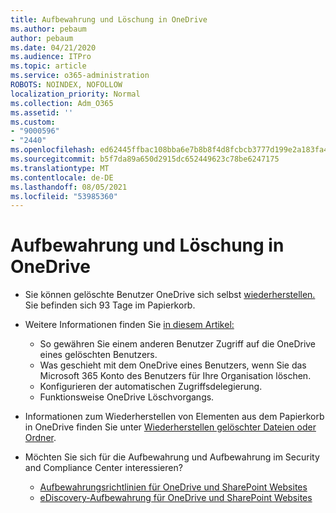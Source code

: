 ```yaml
---
title: Aufbewahrung und Löschung in OneDrive
ms.author: pebaum
author: pebaum
ms.date: 04/21/2020
ms.audience: ITPro
ms.topic: article
ms.service: o365-administration
ROBOTS: NOINDEX, NOFOLLOW
localization_priority: Normal
ms.collection: Adm_O365
ms.assetid: ''
ms.custom:
- "9000596"
- "2440"
ms.openlocfilehash: ed62445ffbac108bba6e7b8b8f4d8fcbcb3777d199e2a183fa457949cfe830a0
ms.sourcegitcommit: b5f7da89a650d2915dc652449623c78be6247175
ms.translationtype: MT
ms.contentlocale: de-DE
ms.lasthandoff: 08/05/2021
ms.locfileid: "53985360"
---
```

# <a name="onedrive-retention-and-deletion"></a>Aufbewahrung und Löschung in OneDrive

- Sie können gelöschte Benutzer OneDrive sich selbst [wiederherstellen.](https://docs.microsoft.com/onedrive/restore-deleted-onedrive) Sie befinden sich 93 Tage im Papierkorb.

- Weitere Informationen finden Sie [in diesem Artikel:](https://docs.microsoft.com/onedrive/retention-and-deletion)
    - So gewähren Sie einem anderen Benutzer Zugriff auf die OneDrive eines gelöschten Benutzers.
    - Was geschieht mit dem OneDrive eines Benutzers, wenn Sie das Microsoft 365 Konto des Benutzers für Ihre Organisation löschen.
    - Konfigurieren der automatischen Zugriffsdelegierung.
    - Funktionsweise OneDrive Löschvorgangs.

- Informationen zum Wiederherstellen von Elementen aus dem Papierkorb in OneDrive finden Sie unter [Wiederherstellen gelöschter Dateien oder Ordner](https://support.office.com/article/949ada80-0026-4db3-a953-c99083e6a84f).

- Möchten Sie sich für die Aufbewahrung und Aufbewahrung im Security and Compliance Center interessieren?
    - [Aufbewahrungsrichtlinien für OneDrive und SharePoint Websites](https://docs.microsoft.com/microsoft-365/compliance/retention-policies)
    - [eDiscovery-Aufbewahrung für OneDrive und SharePoint Websites](https://docs.microsoft.com/office365/securitycompliance/ediscovery-cases#step-4-place-content-locations-on-hold)
